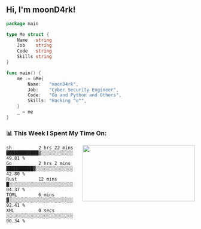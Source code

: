 <h2> Hi, I'm moonD4rk!</h2>

```go
package main

type Me struct {
	Name   string
	Job    string
	Code   string
	Skills string
}

func main() {
	me := &Me{
		Name:   "moonD4rk",
		Job:    "Cyber Security Engineer",
		Code:   "Go and Python and Others",
		Skills: "Hacking ^o^",
	}
	_ = me
}
```

<h3>📊 This Week I Spent My Time On:</h3>
<img align='right' src="https://github-readme-stats.vercel.app/api?username=moond4rk&show_icons=true&theme=radical", width="300" height="150">

<!--START_SECTION:waka-->

```text
sh          2 hrs 22 mins   ████████████▒░░░░░░░░░░░░   49.81 %
Go          2 hrs 2 mins    ██████████▓░░░░░░░░░░░░░░   42.80 %
Rust        12 mins         █░░░░░░░░░░░░░░░░░░░░░░░░   04.37 %
TOML        6 mins          ▓░░░░░░░░░░░░░░░░░░░░░░░░   02.41 %
XML         0 secs          ░░░░░░░░░░░░░░░░░░░░░░░░░   00.34 %
```

<!--END_SECTION:waka-->

